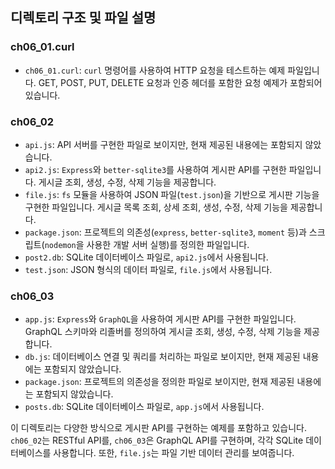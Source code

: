 ## 디렉토리 구조 및 파일 설명

### ch06_01.curl

- `ch06_01.curl`: `curl` 명령어를 사용하여 HTTP 요청을 테스트하는 예제 파일입니다. GET, POST, PUT, DELETE 요청과 인증 헤더를 포함한 요청 예제가 포함되어 있습니다.

### ch06_02

- `api.js`: API 서버를 구현한 파일로 보이지만, 현재 제공된 내용에는 포함되지 않았습니다.
- `api2.js`: `Express`와 `better-sqlite3`를 사용하여 게시판 API를 구현한 파일입니다. 게시글 조회, 생성, 수정, 삭제 기능을 제공합니다.
- `file.js`: `fs` 모듈을 사용하여 JSON 파일(`test.json`)을 기반으로 게시판 기능을 구현한 파일입니다. 게시글 목록 조회, 상세 조회, 생성, 수정, 삭제 기능을 제공합니다.
- `package.json`: 프로젝트의 의존성(`express`, `better-sqlite3`, `moment` 등)과 스크립트(`nodemon`을 사용한 개발 서버 실행)를 정의한 파일입니다.
- `post2.db`: SQLite 데이터베이스 파일로, `api2.js`에서 사용됩니다.
- `test.json`: JSON 형식의 데이터 파일로, `file.js`에서 사용됩니다.

### ch06_03

- `app.js`: `Express`와 `GraphQL`을 사용하여 게시판 API를 구현한 파일입니다. GraphQL 스키마와 리졸버를 정의하여 게시글 조회, 생성, 수정, 삭제 기능을 제공합니다.
- `db.js`: 데이터베이스 연결 및 쿼리를 처리하는 파일로 보이지만, 현재 제공된 내용에는 포함되지 않았습니다.
- `package.json`: 프로젝트의 의존성을 정의한 파일로 보이지만, 현재 제공된 내용에는 포함되지 않았습니다.
- `posts.db`: SQLite 데이터베이스 파일로, `app.js`에서 사용됩니다.

이 디렉토리는 다양한 방식으로 게시판 API를 구현하는 예제를 포함하고 있습니다. `ch06_02`는 RESTful API를, `ch06_03`은 GraphQL API를 구현하며, 각각 SQLite 데이터베이스를 사용합니다. 또한, `file.js`는 파일 기반 데이터 관리를 보여줍니다.
